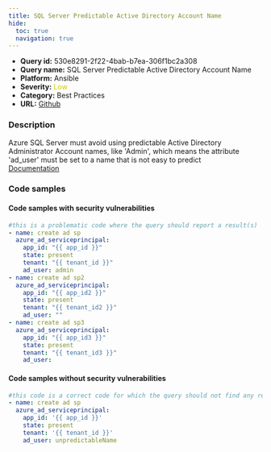 ```yaml
---
title: SQL Server Predictable Active Directory Account Name
hide:
  toc: true
  navigation: true
---
```


<style>
  .highlight .hll {
    background-color: #ff171742;
  }
  .md-content {
    max-width: 1100px;
    margin: 0 auto;
  }
</style>

-   **Query id:** 530e8291-2f22-4bab-b7ea-306f1bc2a308
-   **Query name:** SQL Server Predictable Active Directory Account Name
-   **Platform:** Ansible
-   **Severity:** <span style="color:#CC0">Low</span>
-   **Category:** Best Practices
-   **URL:** [Github](https://github.com/Checkmarx/kics/tree/master/assets/queries/ansible/azure/sql_server_predictable_active_directory_admin_account_name)

### Description
Azure SQL Server must avoid using predictable Active Directory Administrator Account names, like 'Admin', which means the attribute 'ad_user' must be set to a name that is not easy to predict<br>
[Documentation](https://docs.ansible.com/ansible/latest/collections/azure/azcollection/azure_rm_adserviceprincipal_module.html)

### Code samples
#### Code samples with security vulnerabilities
```yaml title="Positive test num. 1 - yaml file" hl_lines="19 13 7"
#this is a problematic code where the query should report a result(s)
- name: create ad sp
  azure_ad_serviceprincipal:
    app_id: "{{ app_id }}"
    state: present
    tenant: "{{ tenant_id }}"
    ad_user: admin
- name: create ad sp2
  azure_ad_serviceprincipal:
    app_id: "{{ app_id2 }}"
    state: present
    tenant: "{{ tenant_id2 }}"
    ad_user: ""
- name: create ad sp3
  azure_ad_serviceprincipal:
    app_id: "{{ app_id3 }}"
    state: present
    tenant: "{{ tenant_id3 }}"
    ad_user:

```


#### Code samples without security vulnerabilities
```yaml title="Negative test num. 1 - yaml file"
#this code is a correct code for which the query should not find any result
- name: create ad sp
  azure_ad_serviceprincipal:
    app_id: '{{ app_id }}'
    state: present
    tenant: '{{ tenant_id }}'
    ad_user: unpredictableName

```
